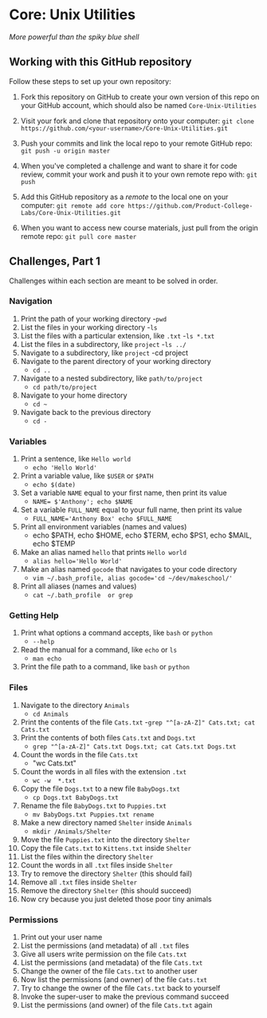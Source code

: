 # Core: Unix Utilities

_More powerful than the spiky blue shell_

## Working with this GitHub repository

Follow these steps to set up your own repository:

1. Fork this repository on GitHub to create your own version of this repo on your GitHub account, which should also be named `Core-Unix-Utilities`

1. Visit your fork and clone that repository onto your computer:
`git clone https://github.com/<your-username>/Core-Unix-Utilities.git`

1. Push your commits and link the local repo to your remote GitHub repo:
`git push -u origin master`

1. When you've completed a challenge and want to share it for code review, commit your work and push it to your own remote repo with:
`git push`

1. Add this GitHub repository as a _remote_ to the local one on your computer:
`git remote add core https://github.com/Product-College-Labs/Core-Unix-Utilities.git`

1. When you want to access new course materials, just pull from the origin remote repo:
`git pull core master`

## Challenges, Part 1

Challenges within each section are meant to be solved in order.

### Navigation

1.  Print the path of your working directory
    -`pwd`
1.  List the files in your working directory
    -`ls`
1.  List the files with a particular extension, like `.txt`
    -`ls *.txt`
1.  List the files in a subdirectory, like `project`
    -`ls ../`
1.  Navigate to a subdirectory, like `project`
    -cd project
1.  Navigate to the parent directory of your working directory
    - `cd ..`
1.  Navigate to a nested subdirectory, like `path/to/project`
    - `cd path/to/project`
1.  Navigate to your home directory
    - `cd ~`
1.  Navigate back to the previous directory
    - `cd -`
### Variables

1.  Print a sentence, like `Hello world`
    - `echo 'Hello World'`
1.  Print a variable value, like `$USER` or `$PATH`
    - `echo $(date)`
1.  Set a variable `NAME` equal to your first name, then print its value
    - `NAME= $'Anthony'; echo $NAME`
1.  Set a variable `FULL_NAME` equal to your full name, then print its value
    - `FULL_NAME='Anthony Box' echo $FULL_NAME`
1.  Print all environment variables (names and values)
    - echo $PATH, echo $HOME, echo $TERM, echo $PS1, echo $MAIL, echo $TEMP
1.  Make an alias named `hello` that prints `Hello world`
    - `alias hello='Hello World'`
1.  Make an alias named `gocode` that navigates to your code directory
    - `vim ~/.bash_profile, alias gocode='cd ~/dev/makeschool/'`
1.  Print all aliases (names and values)
    - `cat ~/.bath_profile  or grep`

### Getting Help

1.  Print what options a command accepts, like `bash` or `python`
    - `--help`
1.  Read the manual for a command, like `echo` or `ls`
    - `man echo`
1.  Print the file path to a command, like `bash` or `python`
   
### Files

1.  Navigate to the directory `Animals`
    - `cd Animals`
1.  Print the contents of the file `Cats.txt`
    -`grep "^[a-zA-Z]" Cats.txt; cat Cats.txt`
1.  Print the contents of both files `Cats.txt` and `Dogs.txt`
    - `grep "^[a-zA-Z]" Cats.txt Dogs.txt; cat Cats.txt Dogs.txt`
1.  Count the words in the file `Cats.txt`
    - "wc Cats.txt"
1.  Count the words in all files with the extension `.txt`
    - `wc -w  *.txt`
1.  Copy the file `Dogs.txt` to a new file `BabyDogs.txt`
    - `cp Dogs.txt BabyDogs.txt`
1.  Rename the file `BabyDogs.txt` to `Puppies.txt`
    - `mv BabyDogs.txt Puppies.txt rename `
1.  Make a new directory named `Shelter` inside `Animals`
    - `mkdir /Animals/Shelter`
1.  Move the file `Puppies.txt` into the directory `Shelter`
1.  Copy the file `Cats.txt` to `Kittens.txt` inside `Shelter`
1.  List the files within the directory `Shelter`
1.  Count the words in all `.txt` files inside `Shelter`
1.  Try to remove the directory `Shelter` (this should fail)
1.  Remove all `.txt` files inside `Shelter`
1.  Remove the directory `Shelter` (this should succeed)
1.  Now cry because you just deleted those poor tiny animals

### Permissions

1.  Print out your user name
1.  List the permissions (and metadata) of all `.txt` files
1.  Give all users write permission on the file `Cats.txt`
1.  List the permissions (and metadata) of the file `Cats.txt`
1.  Change the owner of the file `Cats.txt` to another user
1.  Now list the permissions (and owner) of the file `Cats.txt`
1.  Try to change the owner of the file `Cats.txt` back to yourself
1.  Invoke the super-user to make the previous command succeed
1.  List the permissions (and owner) of the file `Cats.txt` again
